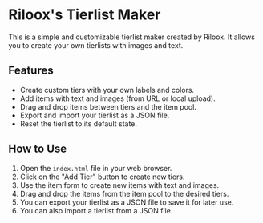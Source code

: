 # Riloox's Tierlist Maker

This is a simple and customizable tierlist maker created by Riloox. It allows you to create your own tierlists with images and text.

## Features

*   Create custom tiers with your own labels and colors.
*   Add items with text and images (from URL or local upload).
*   Drag and drop items between tiers and the item pool.
*   Export and import your tierlist as a JSON file.
*   Reset the tierlist to its default state.

## How to Use

1.  Open the `index.html` file in your web browser.
2.  Click on the "Add Tier" button to create new tiers.
3.  Use the item form to create new items with text and images.
4.  Drag and drop the items from the item pool to the desired tiers.
5.  You can export your tierlist as a JSON file to save it for later use.
6.  You can also import a tierlist from a JSON file.
